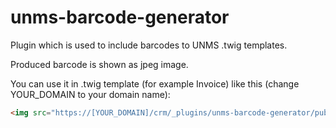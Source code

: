 # unms-barcode-generator
Plugin which is used to include barcodes to UNMS .twig templates.

Produced barcode is shown as jpeg image.

You can use it in .twig template (for example Invoice) like this (change YOUR_DOMAIN to your domain name):

```html
<img src="https://[YOUR_DOMAIN]/crm/_plugins/unms-barcode-generator/public.php?barcode=my_barcode_123" />
```
